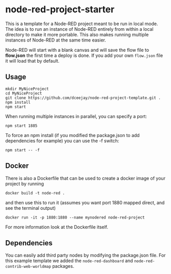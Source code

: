 # node-red-project-starter
This is a template for a Node-RED project meant to be run in local mode.  The idea is to run an instance of Node-RED entirely from within a local directory to make it more portable.  This also makes running multiple instances of Node-RED at the same time easier.

Node-RED will start with a blank canvas and will save the flow file to **flow.json** the first time a deploy is done.  If you add your own `flow.json` file it will load that by default.

## Usage

    mkdir MyNiceProject
    cd MyNiceProject
    git clone https://github.com/dceejay/node-red-project-template.git .
    npm install
    npm start


When running multiple instances in parallel, you can specify a port:

    npm start 1885

To force an npm install (if you modified the package.json to add dependencies for example) you can use the -f switch:

    npm start -- -f


## Docker

There is also a Dockerfile that can be used to create a docker image of your project by running

    docker build -t node-red .

and then use this to run it (assumes you want port 1880 mapped direct, and see the terminal output)

    docker run -it -p 1880:1880 --name mynodered node-red-project

For more information look at the Dockerfile itself.

## Dependencies

You can easily add third party nodes by modifying the package.json file.  For this example template we added the `node-red-dashboard` and `node-red-contrib-web-worldmap` packages.
